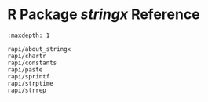 R Package *stringx* Reference
=============================

```{toctree}
:maxdepth: 1

rapi/about_stringx
rapi/chartr
rapi/constants
rapi/paste
rapi/sprintf
rapi/strptime
rapi/strrep
```

